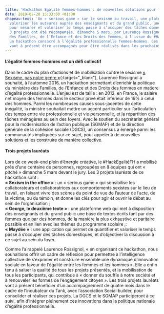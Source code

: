 ```yaml
---
title: 'Hackathon Egalité femmes-hommes : de nouvelles solutions pour l’égalité professionnelle'
date: 2019-02-28 15:33:00 +01:00
chapeau-text: 'Un « serious game » sur le sexisme au travail, une plateforme web pour
  valoriser les auteures auprès des enseignants et du grand public, une application
  pour mesurer et valoriser le temps passé à s’occuper des tâches domestiques : ces
  3 projets ont été récompensés, dimanche 5 mars, par Laurence Rossignol, ministre
  des Familles, de l’Enfance et des Droits des femmes, à l’issue du #HackEgalitéFH,
  un hackathon consacré à l’égalité professionnelle femmes-hommes. Ces 3 projets novateurs
  vont à présent être accompagnés pour être réalisés dans les prochains mois.'
---
```


#### L’égalité femmes-hommes est un défi collectif
Dans le cadre du plan d’actions et de mobilisation contre le sexisme [« Sexisme, pas notre genre »](https://www.egalite-femmes-hommes.gouv.fr/dossiers/sexisme-pas-notre-genre/){:target="_blank"), Laurence Rossignol a souhaité, à l’automne 2016, un hackathon permettant d’enrichir la politique du ministère des Familles, de l’Enfance et des Droits des femmes en matière d’égalité professionnelle. L’enjeu est de taille : en 2012, en France, le salaire net moyen des femmes dans le secteur privé était inférieur de 19% à celui des hommes. Parmi les nombreuses causes sous-jacentes de cette inégalité, la ministre souhaitait mettre un accent particulier sur l’articulation des temps entre vie professionnelle et vie personnelle, et la répartition des tâches ménagères au sein des foyers. Avec le soutien du secrétariat général pour la modernisation de l’action publique (SGMAP) et de la direction générale de la cohésion sociale (DGCS), un consensus a émergé parmi les communautés impliquées sur ce sujet, pour appeler à de nouvelles solutions et les construire de manière collective.

#### Trois projets lauréats
Lors de ce week-end plein d’énergie créative, le #HackEgalitéFH a mobilisé près d’une centaine de personnes, regroupées en 8 équipes qui ont « pitché » dimanche 5 mars devant le jury. Les 3 projets lauréats de ce hackathon sont :<br>
**« Sexism in the office »** : un « serious game » qui sensibilise les collaborateurs et collaboratrices aux comportements sexistes sur le lieu de travail, en faisant vivre des scènes du point de vue de l’auteur de l’acte, de la victime, ou du témoin, et donne les clés pour agir et ouvrir le débat au sein de l’organisation ;<br>
**« George, le deuxième texte »** : une plateforme web qui met à disposition des enseignants et du grand public une base de textes écrits tant par des femmes que par des hommes, de la manière la plus exhaustive et paritaire possible et en lien avec les thèmes du programme scolaire ;:<br>
**« Maydée »** : une application qui permet de quantifier et valoriser le temps passé à s’occuper des tâches domestiques, et d’objectiver la discussion à ce sujet au sein du foyer.

Comme l’a rappelé Laurence Rossignol, « en organisant ce hackathon, nous souhaitions offrir un cadre de réflexion pour permettre à l’intelligence collective de s’exprimer et construire ensemble une dynamique d’innovation sociale en faveur de l’égalité entre les femmes et les hommes ». Elle a enfin tenu à saluer la qualité de tous les projets présentés, et la mobilisation de tous les participants, qui contribue à « donner du souffle à notre société et à renouveler les formes de l’engagement citoyen ». Les trois projets lauréats vont à présent bénéficier d’un accompagnement de quatre mois dans le cadre de l’incubateur du Tank, avec l’association Social builder, pour consolider et réaliser ces projets. La DGCS et le SGMAP participeront à ce suivi, afin d’intégrer pleinement ces innovations dans la politique nationale d’égalité professionnelle.

